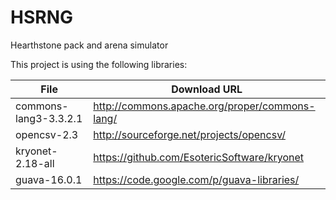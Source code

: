 HSRNG
=====

Hearthstone pack and arena simulator

This project is using the following libraries:

| File | Download URL |
| --- | --- |
| commons-lang3-3.3.2.1 | http://commons.apache.org/proper/commons-lang/    |
| opencsv-2.3           | http://sourceforge.net/projects/opencsv/          |
| kryonet-2.18-all      | https://github.com/EsotericSoftware/kryonet       |
| guava-16.0.1          | https://code.google.com/p/guava-libraries/        |
